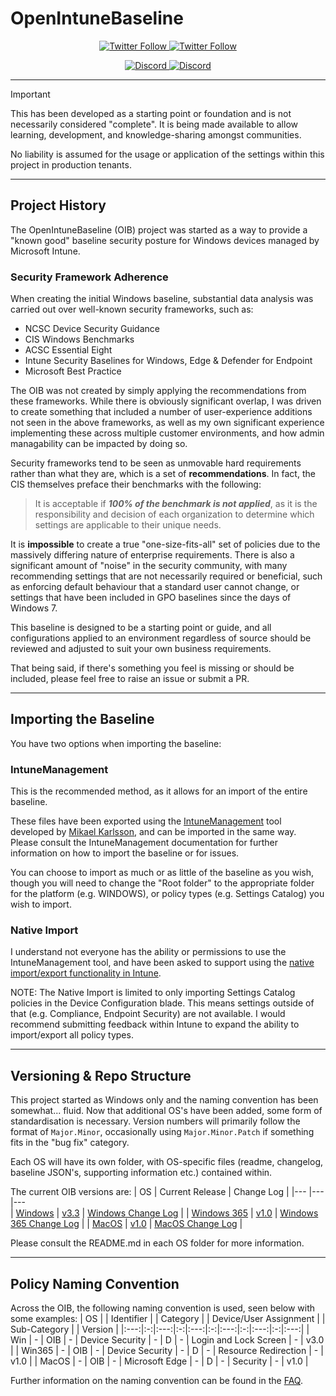 # OpenIntuneBaseline

<p align="center">
  <a href="https://twitter.com/SkipToEndpoint">
    <img alt="Twitter Follow" src="https://img.shields.io/twitter/follow/SkipToEndpoint?label=Follow%20%40SkipToEndpoint&logo=Twitter&style=flat-square" target="_blank" />
  </a>
  <a href="https://skiptotheendpoint.co.uk">
    <img alt="Twitter Follow" src="https://img.shields.io/badge/Read%20my%20blog-grey?style=flat-square&logo=ghost" target="_blank" />
  </a>
</p>
<p align="center">
  <a href="https://discord.gg/msems">
    <img alt="Discord" src="https://img.shields.io/discord/1008077287813550090?label=Join%20the%20MS%20EMS%20Community&logo=discord&style=flat-square" target="_blank" />
  </a>
  <a href="https://discord.gg/winadmins">
    <img alt="Discord" src="https://img.shields.io/discord/618712310185197588?label=Join%20WinAdmins&logo=discord&style=flat-square" target="_blank" />
  </a>
</p>

---

> [!IMPORTANT]
> This has been developed as a starting point or foundation and is not necessarily considered "complete". It is being made available to allow learning, development, and knowledge-sharing amongst communities.
>
> No liability is assumed for the usage or application of the settings within this project in production tenants.

---

## Project History
The OpenIntuneBaseline (OIB) project was started as a way to provide a "known good" baseline security posture for Windows devices managed by Microsoft Intune.

### Security Framework Adherence
When creating the initial Windows baseline, substantial data analysis was carried out over well-known security frameworks, such as:

* NCSC Device Security Guidance
* CIS Windows Benchmarks
* ACSC Essential Eight
* Intune Security Baselines for Windows, Edge & Defender for Endpoint
* Microsoft Best Practice

The OIB was not created by simply applying the recommendations from these frameworks. While there is obviously significant overlap, I was driven to create something that included a number of user-experience additions not seen in the above frameworks, as well as my own significant experience implementing these across multiple customer environments, and how admin managability can be impacted by doing so.

Security frameworks tend to be seen as unmovable hard requirements rather than what they are, which is a set of **recommendations**. In fact, the CIS themselves preface their benchmarks with the following:

> It is acceptable if _**100% of the benchmark is not applied**_, as it is the responsibility and decision of each organization to determine which settings are applicable to their unique needs.

It is **impossible** to create a true "one-size-fits-all" set of policies due to the massively differing nature of enterprise requirements. There is also a significant amount of "noise" in the security community, with many recommending settings that are not necessarily required or beneficial, such as enforcing default behaviour that a standard user cannot change, or settings that have been included in GPO baselines since the days of Windows 7. 

This baseline is designed to be a starting point or guide, and all configurations applied to an environment regardless of source should be reviewed and adjusted to suit your own business requirements.

That being said, if there's something you feel is missing or should be included, please feel free to raise an issue or submit a PR.

---

## Importing the Baseline
You have two options when importing the baseline:

### **IntuneManagement**
This is the recommended method, as it allows for an import of the entire baseline. 

These files have been exported using the [IntuneManagement](https://github.com/Micke-K/IntuneManagement) tool developed by [Mikael Karlsson](https://twitter.com/Micke_K_72), and can be imported in the same way.
Please consult the IntuneManagement documentation for further information on how to import the baseline or for issues.

You can choose to import as much or as little of the baseline as you wish, though you will need to change the "Root folder" to the appropriate folder for the platform (e.g. WINDOWS), or policy types (e.g. Settings Catalog) you wish to import.

### **Native Import**

I understand not everyone has the ability or permissions to use the IntuneManagement tool, and have been asked to support using the [native import/export functionality in Intune](https://learn.microsoft.com/en-us/mem/intune/configuration/settings-catalog?tabs=sc-search-filter%2Csc-reporting#import-and-export-a-profile).

NOTE: The Native Import is limited to only importing Settings Catalog policies in the Device Configuration blade. This means settings outside of that (e.g. Compliance, Endpoint Security) are not available. I would recommend submitting feedback within Intune to expand the ability to import/export all policy types.

---

## Versioning & Repo Structure
This project started as Windows only and the naming convention has been somewhat... fluid. Now that additional OS's have been added, some form of standardisation is necessary.
Version numbers will primarily follow the format of `Major.Minor`, occasionally using `Major.Minor.Patch` if something fits in the "bug fix" category.

Each OS will have its own folder, with OS-specific files (readme, changelog, baseline JSON's, supporting information etc.) contained within.

The current OIB versions are:
| OS 	| Current Release 	| Change Log   |
|---	|---	|---	
| [Windows](/WINDOWS/README.md) 	| [v3.3](https://github.com/SkipToTheEndpoint/OpenIntuneBaseline/releases/tag/windows-v3.3) 	| [Windows Change Log](/WINDOWS/CHANGELOG.md) 	|
| [Windows 365](/WINDOWS365/README.md) 	| [v1.0](https://github.com/SkipToTheEndpoint/OpenIntuneBaseline/releases/tag/win365-v1.0) 	| [Windows 365 Change Log](/WINDOWS365/CHANGELOG.md) 	|
| [MacOS](/MACOS/README.md) 	| [v1.0](https://github.com/SkipToTheEndpoint/OpenIntuneBaseline/releases/tag/macos-v1.0) 	| [MacOS Change Log](/MACOS/CHANGELOG.md) 	|

Please consult the README.md in each OS folder for more information.

---

## Policy Naming Convention
Across the OIB, the following naming convention is used, seen below with some examples:
| OS | | Identifier | | Category | | Device/User Assignment | | Sub-Category | | Version |
|:---:|:-:|:---:|:-:|:---:|:-:|:---:|:-:|:---:|:-:|:---:|
| Win | - | OIB | - | Device Security | - | D | - | Login and Lock Screen | - | v3.0 |
| Win365 | - | OIB | - | Device Security | - | D | - | Resource Redirection | - | v1.0 |
| MacOS | - | OIB | - | Microsoft Edge | - | D | - | Security | - | v1.0 |

Further information on the naming convention can be found in the [FAQ](/FAQ.md#why-do-policies-have-d-and-u-in-their-name).